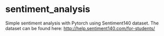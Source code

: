 # sentiment_analysis
Simple sentiment analysis with Pytorch using Sentiment140 dataset. The dataset can be found here: http://help.sentiment140.com/for-students/


